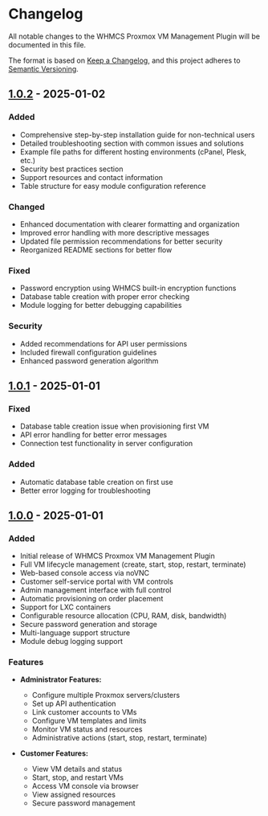 # Changelog

All notable changes to the WHMCS Proxmox VM Management Plugin will be documented in this file.

The format is based on [Keep a Changelog](https://keepachangelog.com/en/1.0.0/),
and this project adheres to [Semantic Versioning](https://semver.org/spec/v2.0.0.html).

## [1.0.2] - 2025-01-02

### Added
- Comprehensive step-by-step installation guide for non-technical users
- Detailed troubleshooting section with common issues and solutions
- Example file paths for different hosting environments (cPanel, Plesk, etc.)
- Security best practices section
- Support resources and contact information
- Table structure for easy module configuration reference

### Changed
- Enhanced documentation with clearer formatting and organization
- Improved error handling with more descriptive messages
- Updated file permission recommendations for better security
- Reorganized README sections for better flow

### Fixed
- Password encryption using WHMCS built-in encryption functions
- Database table creation with proper error checking
- Module logging for better debugging capabilities

### Security
- Added recommendations for API user permissions
- Included firewall configuration guidelines
- Enhanced password generation algorithm

## [1.0.1] - 2025-01-01

### Fixed
- Database table creation issue when provisioning first VM
- API error handling for better error messages
- Connection test functionality in server configuration

### Added
- Automatic database table creation on first use
- Better error logging for troubleshooting

## [1.0.0] - 2025-01-01

### Added
- Initial release of WHMCS Proxmox VM Management Plugin
- Full VM lifecycle management (create, start, stop, restart, terminate)
- Web-based console access via noVNC
- Customer self-service portal with VM controls
- Admin management interface with full control
- Automatic provisioning on order placement
- Support for LXC containers
- Configurable resource allocation (CPU, RAM, disk, bandwidth)
- Secure password generation and storage
- Multi-language support structure
- Module debug logging support

### Features
- **Administrator Features:**
  - Configure multiple Proxmox servers/clusters
  - Set up API authentication
  - Link customer accounts to VMs
  - Configure VM templates and limits
  - Monitor VM status and resources
  - Administrative actions (start, stop, restart, terminate)

- **Customer Features:**
  - View VM details and status
  - Start, stop, and restart VMs
  - Access VM console via browser
  - View assigned resources
  - Secure password management

[1.0.2]: https://github.com/embire2/WHMCS-Proxmox-Manager/releases/tag/v1.0.2
[1.0.1]: https://github.com/embire2/WHMCS-Proxmox-Manager/releases/tag/v1.0.1
[1.0.0]: https://github.com/embire2/WHMCS-Proxmox-Manager/releases/tag/v1.0.0
